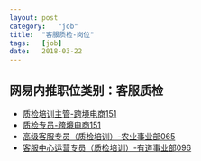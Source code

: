 ```yaml
---
layout:	post
category:	"job"
title:	"客服质检-岗位"
tags:	[job]
date:	2018-03-22
---
```

## 网易内推职位类别：客服质检
- [质检培训主管-跨境电商151](http://bole.netease.com/position/h5/detail.do?id=5243&rcode=D1O21582aT)
- [质检专员-跨境电商151](http://bole.netease.com/position/h5/detail.do?id=9765&rcode=D1O21582aT)
- [高级客服专员（质检培训）-农业事业部065](http://bole.netease.com/position/h5/detail.do?id=9318&rcode=D1O21582aT)
- [客服中心运营专员（质检培训）-有道事业部096](http://bole.netease.com/position/h5/detail.do?id=8717&rcode=D1O21582aT)
